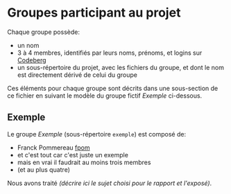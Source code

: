 # Groupes participant au projet

Chaque groupe possède:

 * un nom
 * 3 à 4 membres, identifiés par leurs noms, prénoms, et logins sur [Codeberg](https://codeberg.org)
 * un sous-répertoire du projet, avec les fichiers du groupe, et dont le nom est directement dérivé de celui du groupe 

Ces éléments pour chaque groupe sont décrits dans une sous-section de ce fichier en suivant le modèle du groupe fictif _Exemple_ ci-dessous.

## Exemple

Le groupe _Exemple_ (sous-répertoire `exemple`) est composé de:

 * Franck Pommereau [fpom](https://codeberg.org/fpom)
 * et c'est tout car c'est juste un exemple
 * mais en vrai il faudrait au moins trois membres
 * (et au plus quatre)

Nous avons traité _(décrire ici le sujet choisi pour le rapport et l'exposé)_.
